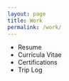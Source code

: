 ```yaml
---
layout: page
title: Work
permalink: /work/
---
```


- Resume
- Curricula Vitae
- Certifications
- Trip Log
